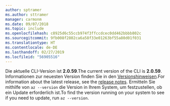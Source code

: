 ```yaml
---
author: sptramer
ms.author: sttramer
manager: carmonm
ms.date: 09/07/2018
ms.topic: include
ms.openlocfilehash: c8925d6c55ccb974f3ffccdcec0dd462bbbb802c
ms.sourcegitcommit: 9fb008f2802ca6a58f33e01263bf55a80d01f031
ms.translationtype: HT
ms.contentlocale: de-DE
ms.lasthandoff: 02/27/2019
ms.locfileid: "56905516"
---
```

<span data-ttu-id="5703e-101">Die aktuelle CLI-Version ist __2.0.59__.</span><span class="sxs-lookup"><span data-stu-id="5703e-101">The current version of the CLI is __2.0.59__.</span></span> <span data-ttu-id="5703e-102">Informationen zur neuesten Version finden Sie in den [Versionshinweisen](../release-notes-azure-cli.md).</span><span class="sxs-lookup"><span data-stu-id="5703e-102">For information about the latest release, see the [release notes](../release-notes-azure-cli.md).</span></span> <span data-ttu-id="5703e-103">Ermitteln Sie mithilfe von `az --version` die Version in Ihrem System, um festzustellen, ob ein Update erforderlich ist.</span><span class="sxs-lookup"><span data-stu-id="5703e-103">To find the version running on your system to see if you need to update, run `az --version`.</span></span>
